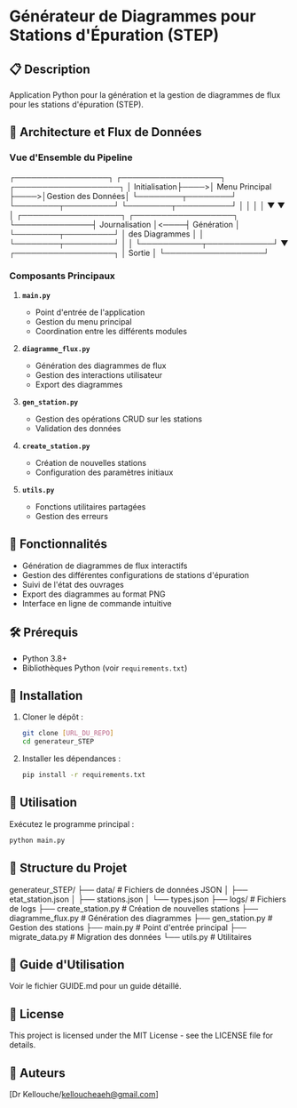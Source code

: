 # Générateur de Diagrammes pour Stations d'Épuration (STEP)

## 📋 Description

Application Python pour la génération et la gestion de diagrammes de flux pour les stations d'épuration (STEP).

## 🔄 Architecture et Flux de Données

### Vue d'Ensemble du Pipeline

┌─────────────────┐     ┌──────────────────┐     ┌───────────────────┐
│   Initialisation├────>│  Menu Principal  ├────>│Gestion des Données│
└────────┬────────┘     └────────┬─────────┘     └────────┬──────────┘
         │                       │                        │
         │                       ▼                        ▼
         │              ┌──────────────────┐     ┌──────────────────┐
         └──────────────┤  Journalisation  │<────┤ Génération       │
                        └────────┬─────────┘     │ des Diagrammes   │
                                 │               └────────┬─────────┘
                                 │                        │
                                 └───────────┬────────────┘
                                             ▼
                                   ┌──────────────────┐
                                   │      Sortie      │
                                   └──────────────────┘


### Composants Principaux

1. **`main.py`**
   - Point d'entrée de l'application
   - Gestion du menu principal
   - Coordination entre les différents modules

2. **`diagramme_flux.py`**
   - Génération des diagrammes de flux
   - Gestion des interactions utilisateur
   - Export des diagrammes

3. **`gen_station.py`**
   - Gestion des opérations CRUD sur les stations
   - Validation des données

4. **`create_station.py`**
   - Création de nouvelles stations
   - Configuration des paramètres initiaux

5. **`utils.py`**
   - Fonctions utilitaires partagées
   - Gestion des erreurs

## 🚀 Fonctionnalités

- Génération de diagrammes de flux interactifs
- Gestion des différentes configurations de stations d'épuration
- Suivi de l'état des ouvrages
- Export des diagrammes au format PNG
- Interface en ligne de commande intuitive

## 🛠️ Prérequis

- Python 3.8+
- Bibliothèques Python (voir `requirements.txt`)

## 🚀 Installation

1. Cloner le dépôt :

   ```bash
   git clone [URL_DU_REPO]
   cd generateur_STEP
   ```

2. Installer les dépendances :

   ```bash
   pip install -r requirements.txt
   ```

## 🏃 Utilisation

Exécutez le programme principal :

```bash
python main.py
```

## 📂 Structure du Projet

generateur_STEP/
├── data/                 # Fichiers de données JSON
│   ├── etat_station.json
│   ├── stations.json
│   └── types.json
├── logs/                 # Fichiers de logs
├── create_station.py     # Création de nouvelles stations
├── diagramme_flux.py     # Génération des diagrammes
├── gen_station.py        # Gestion des stations
├── main.py               # Point d'entrée principal
├── migrate_data.py       # Migration des données
└── utils.py             # Utilitaires

## 📝 Guide d'Utilisation

Voir le fichier GUIDE.md pour un guide détaillé.

## 📜 License

This project is licensed under the MIT License - see the LICENSE file for details.

## 👥 Auteurs

[Dr Kellouche/kelloucheaeh@gmail.com]
